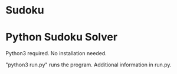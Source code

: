 # Sudoku
# Python Sudoku Solver

Python3 required.
No installation needed.

"python3 run.py" runs the program.
Additional information in run.py.
